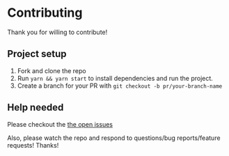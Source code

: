 # Contributing

Thank you for willing to contribute!

## Project setup

1.  Fork and clone the repo
2.  Run `yarn && yarn start` to install dependencies and run the project.
3.  Create a branch for your PR with `git checkout -b pr/your-branch-name`

## Help needed

Please checkout the [the open issues][issues]

Also, please watch the repo and respond to questions/bug reports/feature
requests! Thanks!

[issues]: https://github.com/satansdeer/wombat/issues

